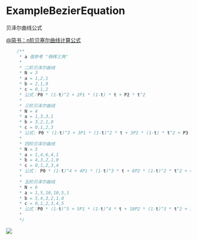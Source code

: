 # ExampleBezierEquation
贝泽尔曲线公式

[@简书：n阶贝塞尔曲线计算公式](https://www.jianshu.com/p/7c56103dcf63)

```java
    /**
     * a 值参考 "杨辉三角"
     *
     * 二阶贝泽尔曲线
     * N = 3
     * a = 1,2,1
     * b = 2,1,0
     * c = 0,1,2
     * 公式：P0 * (1-t)^2 + 2P1 * (1-t) * t + P2 * t^2
     *
     * 三阶贝泽尔曲线
     * N = 4
     * a = 1,3,3,1
     * b = 3,2,1,0
     * c = 0,1,2,3
     * 公式: P0 * (1-t)^3 + 3P1 * (1-t)^2 * t + 3P2 * (1-t) * t^2 + P3 * t^3
     *
     * 四阶贝泽尔曲线
     * N = 5
     * a = 1,4,6,4,1
     * b = 4,3,2,1,0
     * c = 0,1,2,3,4
     * 公式： P0 * (1-t)^4 + 4P1 * (1-t)^3 * t + 6P2 * (1-t)^2 * t^2 + 4P3 * (1-t) * t^3 + P4 * t^4
     *
     * 五阶贝泽尔曲线
     * N = 6
     * a = 1,5,10,10,5,1
     * b = 5,4,3,2,1,0
     * c = 0,1,2,3,4,5
     * 公式：P0 * (1-t)^5 + 5P1 * (1-t)^4 * t + 10P2 * (1-t)^3 * t^2 + 10P3 * (1-t)^2 * t^3 + 5P4 * (1-t) * t^4 + P5 * t^5
     *
     */
```

<img src="https://gss2.bdstatic.com/9fo3dSag_xI4khGkpoWK1HF6hhy/baike/c0%3Dbaike92%2C5%2C5%2C92%2C30/sign=b15f585fc3ea15ce55e3e85bd7695196/7e3e6709c93d70cf89a39cd7f2dcd100bba12b8a.jpg"/>
